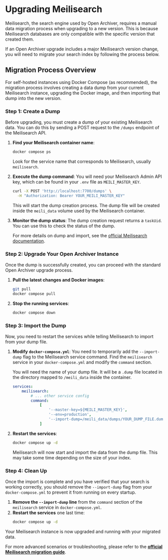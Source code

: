 # Upgrading Meilisearch

Meilisearch, the search engine used by Open Archiver, requires a manual data migration process when upgrading to a new version. This is because Meilisearch databases are only compatible with the specific version that created them.

If an Open Archiver upgrade includes a major Meilisearch version change, you will need to migrate your search index by following the process below.

## Migration Process Overview

For self-hosted instances using Docker Compose (as recommended), the migration process involves creating a data dump from your current Meilisearch instance, upgrading the Docker image, and then importing that dump into the new version.

### Step 1: Create a Dump

Before upgrading, you must create a dump of your existing Meilisearch data. You can do this by sending a POST request to the `/dumps` endpoint of the Meilisearch API.

1.  **Find your Meilisearch container name**:

    ```bash
    docker compose ps
    ```

    Look for the service name that corresponds to Meilisearch, usually `meilisearch`.

2.  **Execute the dump command**:
    You will need your Meilisearch Admin API key, which can be found in your `.env` file as `MEILI_MASTER_KEY`.

    ```bash
    curl -X POST 'http://localhost:7700/dumps' \
      -H "Authorization: Bearer YOUR_MEILI_MASTER_KEY"
    ```

    This will start the dump creation process. The dump file will be created inside the `meili_data` volume used by the Meilisearch container.

3.  **Monitor the dump status**:
    The dump creation request returns a `taskUid`. You can use this to check the status of the dump.

    For more details on dump and import, see the [official Meilisearch documentation](https://www.meilisearch.com/docs/learn/update_and_migration/updating).

### Step 2: Upgrade Your Open Archiver Instance

Once the dump is successfully created, you can proceed with the standard Open Archiver upgrade process.

1.  **Pull the latest changes and Docker images**:

    ```bash
    git pull
    docker compose pull
    ```

2.  **Stop the running services**:
    ```bash
    docker compose down
    ```

### Step 3: Import the Dump

Now, you need to restart the services while telling Meilisearch to import from your dump file.

1.  **Modify `docker-compose.yml`**:
    You need to temporarily add the `--import-dump` flag to the Meilisearch service command. Find the `meilisearch` service in your `docker-compose.yml` and modify the `command` section.

    You will need the name of your dump file. It will be a `.dump` file located in the directory mapped to `/meili_data` inside the container.

    ```yaml
    services:
        meilisearch:
            # ... other service config
            command:
                [
                    '--master-key=${MEILI_MASTER_KEY}',
                    '--env=production',
                    '--import-dump=/meili_data/dumps/YOUR_DUMP_FILE.dump',
                ]
    ```

2.  **Restart the services**:
    ```bash
    docker compose up -d
    ```
    Meilisearch will now start and import the data from the dump file. This may take some time depending on the size of your index.

### Step 4: Clean Up

Once the import is complete and you have verified that your search is working correctly, you should remove the `--import-dump` flag from your `docker-compose.yml` to prevent it from running on every startup.

1.  **Remove the `--import-dump` line** from the `command` section of the `meilisearch` service in `docker-compose.yml`.
2.  **Restart the services** one last time:
    ```bash
    docker compose up -d
    ```

Your Meilisearch instance is now upgraded and running with your migrated data.

For more advanced scenarios or troubleshooting, please refer to the **[official Meilisearch migration guide](https://www.meilisearch.com/docs/learn/update_and_migration/updating)**.
